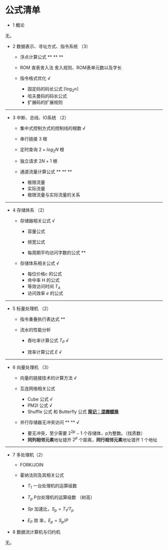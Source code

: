 # 公式清单

- 1 概论

无。

- 2 数据表示、寻址方式、指令系统 （3）

  - 浮点计算公式 ** ** **

  - ROM 查表舍入法 舍入规则、ROM表单元数以及字长

  - 指令格式优化 √
    - 固定码的码长公式  $\left\lceil\log _2 n\right\rceil$
    - 哈夫曼码的码长公式
    - 扩展码的扩展规则

---

- 3 中断、总线、IO系统 （2）

  -  集中式控制方式的控制线的根数  √
    - 串行链接 3 根
    - 定时查询 $2 + log_2 N$ 根
    - 独立请求 $2N+1$ 根

  - 通道流量计算公式 ** ** **
    - 极限流量
    - 实际流量
    - 极限流量与实际流量的关系
---

- 4 存储体系 （2）
  - 存储器相关公式 √
    - 容量公式

    - 频宽公式

    - 每周期平均访问字数的公式 ** 

  - 存储体系相关公式 √
    - 每位价格c 的公式
    - 命中率 H 的公式
    - 等效访问时间 $T_A$ 
    - 访问效率 $e$ 的公式
---

- 5 标量处理机 （2）

  - 指令重叠执行表达式 ** 


  - 流水的性能分析

    - 吞吐率计算公式  $T_P$ √

    - 效率计算公式 $E$ √

---

- 6 向量处理机 （3）

  - 向量的链接技术的计算方法 √
  - 互连网络相关公式
  
    - Cube 公式 √
    - PM2I 公式 √
    - Shuffle 公式 和 Butterfly 公式 **<u>简记：混挪蝶换</u>**
  - 并行存储器无冲突访问 ** ** √
    - 要无冲突，至少需要 $2^{2p}-1$ 个存储体，p为整数。（找质数）
    - **同列相邻元素**地址错开 $2^p$ 个距离，**同行相邻元素**地址错开 1 个地址 

---

- 7 多处理机（2）

  - FORK/JOIN  

  - 霍纳法则及其相关公式

    - $T_1$ 一台处理机的运算级数

    - $T_p$ P台处理机的运算级数 （树高）

    - $Sp$ 加速比，$S_p=T_1/T_p$

    - $E_P$ 效   率，$E_p=S_p/P$

- 8 数据流计算机与归约机

无。







  